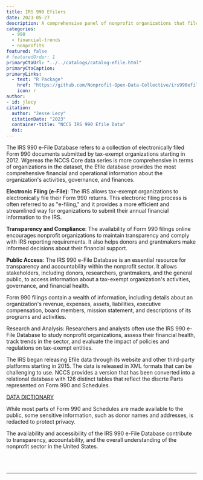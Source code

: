 ```yaml
---
title: IRS 990 Efilers
date: 2023-05-27
description: A comprehensive panel of nonprofit organizations that file IRS form 990. 
categories:
  - 990
  - financial-trends
  - nonprofits
featured: false
# featuredOrder: 1
primaryCtaUrl: "../../catalogs/catalog-efile.html"
primaryCtaCaption:
primaryLinks:
  - text: "R Package"
    href: "https://github.com/Nonprofit-Open-Data-Collective/irs990efile"
    icon: r
author:
- id: jlecy
citation: 
  author: "Jesse Lecy"
  citationDate: "2023"
  container-title: "NCCS IRS 990 Efile Data"
  doi:
---
```


The IRS 990 e-File Database refers to a collection of electronically filed Form 990 documents submitted by tax-exempt organizations starting in 2012. Wgereas the NCCS Core data series is more comprehensive in terms of organizations in the dataset, the Efile database provides the most comprehensive financial and operational information about the organization's activities, governance, and finances.

**Electronic Filing (e-File)**: The IRS allows tax-exempt organizations to electronically file their Form 990 returns. This electronic filing process is often referred to as "e-filing," and it provides a more efficient and streamlined way for organizations to submit their annual financial information to the IRS.

**Transparency and Compliance**: The availability of Form 990 filings online encourages nonprofit organizations to maintain transparency and comply with IRS reporting requirements. It also helps donors and grantmakers make informed decisions about their financial support.

**Public Access**: The IRS 990 e-File Database is an essential resource for transparency and accountability within the nonprofit sector. It allows stakeholders, including donors, researchers, grantmakers, and the general public, to access information about a tax-exempt organization's activities, governance, and financial health.

Form 990 filings contain a wealth of information, including details about an organization's revenue, expenses, assets, liabilities, executive compensation, board members, mission statement, and descriptions of its programs and activities.

Research and Analysis: Researchers and analysts often use the IRS 990 e-File Database to study nonprofit organizations, assess their financial health, track trends in the sector, and evaluate the impact of policies and regulations on tax-exempt entities.

The IRS began releasing Efile data through its website and other third-party platforms starting in 2015. The data is released in XML formats that can be challenging to use. NCCS provides a version that has been converted into a relational database with 126 distinct tables that reflect the discrte Parts represented on Form 990 and Schedules.  

<a class="btn -tertiary " href="https://nonprofit-open-data-collective.github.io/irs990efile/data-dictionary/data-dictionary.html">
  <span>DATA DICTIONARY</span>
</a>


While most parts of Form 990 and Schedules are made available to the public, some sensitive information, such as donor names and addresses, is redacted to protect privacy.

The availability and accessibility of the IRS 990 e-File Database contribute to transparency, accountability, and the overall understanding of the nonprofit sector in the United States.

<br>
<br>
<hr>
<br>
<br>
